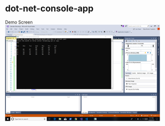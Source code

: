 # dot-net-console-app

Demo Screen
![alt text](https://raw.githubusercontent.com/vijaythecoder/dot-net-console-app/master/ScreenShot.PNG "Working Screen")
